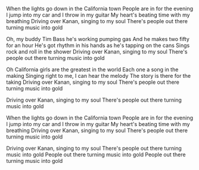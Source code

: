 When the lights go down in the California town
People are in for the evening
I jump into my car and I throw in my guitar
My heart's beating time with my breathing
Driving over Kanan, singing to my soul
There's people out there turning music into gold

Oh, my buddy Tim Bass he's working pumping gas
And he makes two fifty for an hour
He's got rhythm in his hands as he's tapping on the cans
Sings rock and roll in the shower
Driving over Kanan, singing to my soul
There's people out there turning music into gold

Oh California girls are the greatest in the world
Each one a song in the making
Singing right to me, I can hear the melody
The story is there for the taking
Driving over Kanan, singing to my soul
There's people out there turning music into gold

Driving over Kanan, singing to my soul
There's people out there turning music into gold

When the lights go down in the California town
People are in for the evening
I jump into my car and I throw in my guitar
My heart's beating time with my breathing
Driving over Kanan, singing to my soul
There's people out there turning music into gold

Driving over Kanan, singing to my soul
There's people out there turning music into gold
People out there turning music into gold
People out there turning music into gold
